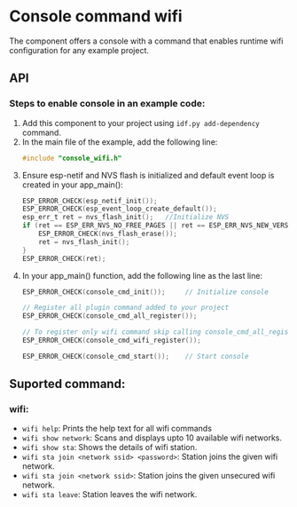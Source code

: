 # Console command wifi
The component offers a console with a command that enables runtime wifi configuration for any example project.

## API

### Steps to enable console in an example code:
1. Add this component to your project using ```idf.py add-dependency``` command.
2. In the main file of the example, add the following line:
    ```c
    #include "console_wifi.h"
    ```
3. Ensure esp-netif and NVS flash is initialized and default event loop is created in your app_main():
    ```c
    ESP_ERROR_CHECK(esp_netif_init());
    ESP_ERROR_CHECK(esp_event_loop_create_default());
    esp_err_t ret = nvs_flash_init();   //Initialize NVS
    if (ret == ESP_ERR_NVS_NO_FREE_PAGES || ret == ESP_ERR_NVS_NEW_VERSION_FOUND) {
        ESP_ERROR_CHECK(nvs_flash_erase());
        ret = nvs_flash_init();
    }
    ESP_ERROR_CHECK(ret);
    ```
4. In your app_main() function, add the following line as the last line:
    ```c
    ESP_ERROR_CHECK(console_cmd_init());     // Initialize console

    // Register all plugin command added to your project
    ESP_ERROR_CHECK(console_cmd_all_register());

    // To register only wifi command skip calling console_cmd_all_register()
    ESP_ERROR_CHECK(console_cmd_wifi_register());

    ESP_ERROR_CHECK(console_cmd_start());    // Start console
    ```

## Suported command:

### wifi:
* ```wifi help```: Prints the help text for all wifi commands
* ```wifi show network```: Scans and displays upto 10 available wifi networks.
* ```wifi show sta```: Shows the details of wifi station.
* ```wifi sta join <network ssid> <password>```: Station joins the given wifi network.
* ```wifi sta join <network ssid>```: Station joins the given unsecured wifi network.
* ```wifi sta leave```: Station leaves the wifi network.
